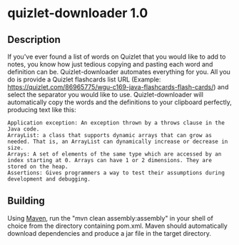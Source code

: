 # quizlet-downloader 1.0  

## Description 

If you've ever found a list of words on Quizlet that you would like to add to notes, you know how just tedious copying and pasting each word and definition can be. Quizlet-downloader automates everything for you. All you do is provide a Quizlet flashcards list URL (Example: https://quizlet.com/86965775/wgu-c169-java-flashcards-flash-cards/) and select the separator you would like to use. Quizlet-downloader will automatically copy the words and the definitions to your clipboard perfectly, producing text like this:

```
Application exception: An exception thrown by a throws clause in the Java code.
ArrayList: a class that supports dynamic arrays that can grow as needed. That is, an ArrayList can dynamically increase or decrease in size.
Arrays: A set of elements of the same type which are accessed by an index starting at 0. Arrays can have 1 or 2 dimensions. They are stored on the heap.
Assertions: Gives programmers a way to test their assumptions during development and debugging.
```

## Building

Using [Maven](https://maven.apache.org/), run the "mvn clean assembly:assembly" in your shell of choice from the directory containing pom.xml. Maven should automatically download dependencies and produce a jar file in the target directory.
